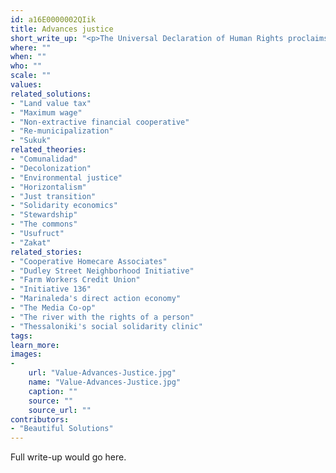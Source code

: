 ```yaml
---
id: a16E0000002QIik
title: Advances justice
short_write_up: "<p>The Universal Declaration of Human Rights proclaims we all &#8220;born free and equal in dignity and rights,&#8221; yet for vast numbers of us, our dignity and rights are under attack from the moment we are born. Systems of oppression are entrenched, insidious, and intersecting across identities such as race, ethnicity, class, gender identity, sexuality, faith, ability, age, education level, or the places we call home. To meaningfully tackle the deep problems with our climate and economy, we must recognize and investigate the larger system of injustice, with roots in histories of colonization, imperialism and exploitation. No grand project of renewal can happen if we continue to advance access and opportunity for some at the expense of others. We all must fight to expand the space for oppressed people to lift up their voices, to claim their right to culture and livelihood, and to lead.</p>"
where: ""
when: ""
who: ""
scale: ""
values:
related_solutions:
- "Land value tax"
- "Maximum wage"
- "Non-extractive financial cooperative"
- "Re-municipalization"
- "Sukuk"
related_theories:
- "Comunalidad"
- "Decolonization"
- "Environmental justice"
- "Horizontalism"
- "Just transition"
- "Solidarity economics"
- "Stewardship"
- "The commons"
- "Usufruct"
- "Zakat"
related_stories:
- "Cooperative Homecare Associates"
- "Dudley Street Neighborhood Initiative"
- "Farm Workers Credit Union"
- "Initiative 136"
- "Marinaleda's direct action economy"
- "The Media Co-op"
- "The river with the rights of a person"
- "Thessaloniki's social solidarity clinic"
tags:
learn_more:
images:
-
    url: "Value-Advances-Justice.jpg"
    name: "Value-Advances-Justice.jpg"
    caption: ""
    source: ""
    source_url: ""
contributors:
- "Beautiful Solutions"
---
```

Full write-up would go here.
